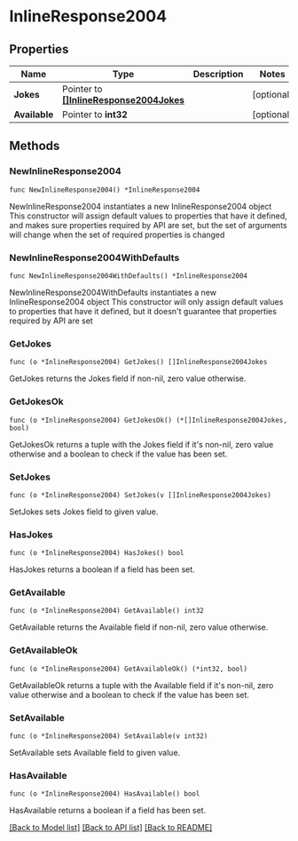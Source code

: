 # InlineResponse2004

## Properties

Name | Type | Description | Notes
------------ | ------------- | ------------- | -------------
**Jokes** | Pointer to [**[]InlineResponse2004Jokes**](InlineResponse2004Jokes.md) |  | [optional] 
**Available** | Pointer to **int32** |  | [optional] 

## Methods

### NewInlineResponse2004

`func NewInlineResponse2004() *InlineResponse2004`

NewInlineResponse2004 instantiates a new InlineResponse2004 object
This constructor will assign default values to properties that have it defined,
and makes sure properties required by API are set, but the set of arguments
will change when the set of required properties is changed

### NewInlineResponse2004WithDefaults

`func NewInlineResponse2004WithDefaults() *InlineResponse2004`

NewInlineResponse2004WithDefaults instantiates a new InlineResponse2004 object
This constructor will only assign default values to properties that have it defined,
but it doesn't guarantee that properties required by API are set

### GetJokes

`func (o *InlineResponse2004) GetJokes() []InlineResponse2004Jokes`

GetJokes returns the Jokes field if non-nil, zero value otherwise.

### GetJokesOk

`func (o *InlineResponse2004) GetJokesOk() (*[]InlineResponse2004Jokes, bool)`

GetJokesOk returns a tuple with the Jokes field if it's non-nil, zero value otherwise
and a boolean to check if the value has been set.

### SetJokes

`func (o *InlineResponse2004) SetJokes(v []InlineResponse2004Jokes)`

SetJokes sets Jokes field to given value.

### HasJokes

`func (o *InlineResponse2004) HasJokes() bool`

HasJokes returns a boolean if a field has been set.

### GetAvailable

`func (o *InlineResponse2004) GetAvailable() int32`

GetAvailable returns the Available field if non-nil, zero value otherwise.

### GetAvailableOk

`func (o *InlineResponse2004) GetAvailableOk() (*int32, bool)`

GetAvailableOk returns a tuple with the Available field if it's non-nil, zero value otherwise
and a boolean to check if the value has been set.

### SetAvailable

`func (o *InlineResponse2004) SetAvailable(v int32)`

SetAvailable sets Available field to given value.

### HasAvailable

`func (o *InlineResponse2004) HasAvailable() bool`

HasAvailable returns a boolean if a field has been set.


[[Back to Model list]](../README.md#documentation-for-models) [[Back to API list]](../README.md#documentation-for-api-endpoints) [[Back to README]](../README.md)


